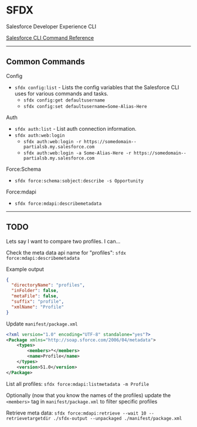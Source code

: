 # SFDX

Salesforce Developer Experience CLI

[Salesforce CLI Command Reference](https://developer.salesforce.com/docs/atlas.en-us.sfdx_cli_reference.meta/sfdx_cli_reference/cli_reference.htm)

---

## Common Commands

Config

- `sfdx config:list` - Lists the config variables that the Salesforce CLI uses for various commands and tasks.
  - `sfdx config:get defaultusername`
  - `sfdx config:set defaultusername=Some-Alias-Here`

Auth

- `sfdx auth:list` - List auth connection information.
- `sfdx auth:web:login`
  - `sfdx auth:web:login -r https://somedomain--partialsb.my.salesforce.com`
  - `sfdx auth:web:login -a Some-Alias-Here -r https://somedomain--partialsb.my.salesforce.com`

Force:Schema

- `sfdx force:schema:sobject:describe -s Opportunity`

Force:mdapi

- `sfdx force:mdapi:describemetadata`

---

## TODO

Lets say I want to compare two profiles. I can...

Check the meta data api name for "profiles": `sfdx force:mdapi:describemetadata`

Example output

```json
{
  "directoryName": "profiles",
  "inFolder": false,
  "metaFile": false,
  "suffix": "profile",
  "xmlName": "Profile"
}
```

Update `manifest/package.xml`

```xml
<?xml version="1.0" encoding="UTF-8" standalone="yes"?>
<Package xmlns="http://soap.sforce.com/2006/04/metadata">
    <types>
        <members>*</members>
        <name>Profile</name>
    </types>
    <version>51.0</version>
</Package>
```

List all profiles: `sfdx force:mdapi:listmetadata -m Profile`

Optionally (now that you know the names of the profiles) update the `<members>` tag in `manifest/package.xml` to filter specific profiles

Retrieve meta data: `sfdx force:mdapi:retrieve --wait 10 --retrievetargetdir ./sfdx-output --unpackaged ./manifest/package.xml`
